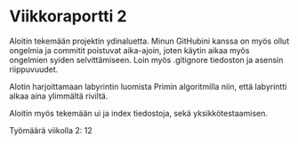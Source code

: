 # Viikkoraportti 2

Aloitin tekemään projektin ydinaluetta. Minun GitHubini kanssa on myös ollut ongelmia ja commitit poistuvat aika-ajoin, joten käytin aikaa myös  ongelmien syiden selvittämiseen.
Loin myös .gitignore tiedoston ja asensin riippuvuudet.

Alotin harjoittamaan labyrintin luomista Primin algoritmilla niin, että labyrintti alkaa aina ylimmältä riviltä.

Aloitin myös tekemään ui ja index tiedostoja, sekä yksikkötestaamisen.

Työmäärä viikolla 2: 12